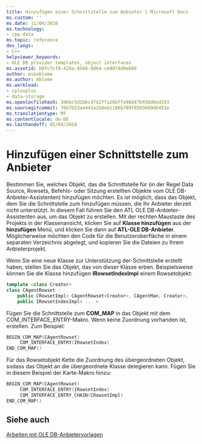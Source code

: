 ```yaml
---
title: Hinzufügen einer Schnittstelle zum Anbieter | Microsoft Docs
ms.custom: ''
ms.date: 11/04/2016
ms.technology:
- cpp-data
ms.topic: reference
dev_langs:
- C++
helpviewer_keywords:
- OLE DB provider templates, object interfaces
ms.assetid: b0fc7cf8-428a-4584-9d64-ce9074d0eb66
author: mikeblome
ms.author: mblome
ms.workload:
- cplusplus
- data-storage
ms.openlocfilehash: 3d6bc5d1b6c47d2ffa26bffa98d47b930d6ed193
ms.sourcegitcommit: 76b7653ae443a2b8eb1186b789f8503609d6453e
ms.translationtype: MT
ms.contentlocale: de-DE
ms.lasthandoff: 05/04/2018
---
```

# <a name="adding-an-interface-to-your-provider"></a>Hinzufügen einer Schnittstelle zum Anbieter
Bestimmen Sie, welches Objekt, das die Schnittstelle für (in der Regel Data Source, Rowsets, Befehls- oder Sitzung erstellten Objekte vom OLE DB-Anbieter-Assistenten) hinzufügen möchten. Es ist möglich, dass das Objekt, dem Sie die Schnittstelle zum hinzufügen müssen, die Ihr Anbieter derzeit nicht unterstützt. In diesem Fall führen Sie den ATL OLE DB-Anbieter-Assistenten aus, um das Objekt zu erstellen. Mit der rechten Maustaste des Projekts in der Klassenansicht, klicken Sie auf **Klasse hinzufügen** aus der **hinzufügen** Menü, und klicken Sie dann auf **ATL-OLE DB-Anbieter**. Möglicherweise möchten den Code für die Benutzeroberfläche in einem separaten Verzeichnis abgelegt, und kopieren Sie die Dateien zu Ihrem Anbieterprojekt.  
  
 Wenn Sie eine neue Klasse zur Unterstützung der-Schnittstelle erstellt haben, stellen Sie das Objekt, das von dieser Klasse erben. Beispielsweise können Sie die Klasse hinzufügen **IRowsetIndexImpl** einem Rowsetobjekt:  
  
```cpp  
template <class Creator>  
class CAgentRowset :   
    public CRowsetImpl< CAgentRowset<Creator>, CAgentMan, Creator>,  
    public IRowsetIndexImpl< ... >   
```  
  
 Fügen Sie die Schnittstelle zum **COM_MAP** in das Objekt mit dem COM_INTERFACE_ENTRY-Makro. Wenn keine Zuordnung vorhanden ist, erstellen. Zum Beispiel:  
  
```cpp  
BEGIN_COM_MAP(CAgentRowset)  
     COM_INTERFACE_ENTRY(IRowsetIndex)  
END_COM_MAP()  
```  
  
 Für das Rowsetobjekt Kette die Zuordnung des übergeordneten Objekt, sodass das Objekt an die übergeordnete Klasse delegieren kann. Fügen Sie in diesem Beispiel der Karte-Makro hinzu:  
  
```cpp  
BEGIN_COM_MAP(CAgentRowset)  
     COM_INTERFACE_ENTRY(IRowsetIndex)  
     COM_INTERFACE_ENTRY_CHAIN(CRowsetImpl)  
END_COM_MAP()  
```  
  
## <a name="see-also"></a>Siehe auch  
 [Arbeiten mit OLE DB-Anbietervorlagen](../../data/oledb/working-with-ole-db-provider-templates.md)